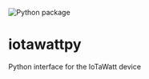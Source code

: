 ![Python package](https://github.com/gtdiehl/iotawattpy/workflows/Python%20package/badge.svg)

# iotawattpy
 Python interface for the IoTaWatt device
